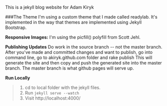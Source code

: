 This is a jekyll blog website for Adam Kiryk

###The Theme
I'm using a custom theme that I made called readylab. It's implemented in the way that themes are implemented using Jekyll Bootstrap.

**Responsive Images:**
I'm using the picfill() polyfill from Scott Jehl. 

**Publishing Updates**
Do work in the source branch -- not the master branch. After you've made and committed changes and want to publish, go into command line, go to akiryk.github.com folder and 
    rake publish
This will generate the site and then copy and push the generated site into the master branch. The master branch is what github pages will serve up. 

**Run Locally**
>1. cd to local folder with the jekyll files.
>2. Run <code>jekyll serve --watch</code>
>2. Visit http://localhost:4000/